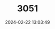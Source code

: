 ---
title: "3051"
category: "Branchinella denticulata"
draft: false
date: 2024-02-22 13:03:49
languages:
  English: ["Fairy Shrimp"]
---